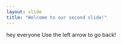 ```yaml
---
layout: slide
title: "Welcome to our second slide!"
---
```

hey everyone
Use the left arrow to go back!
